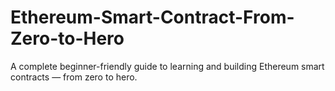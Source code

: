 # Ethereum-Smart-Contract-From-Zero-to-Hero
A complete beginner-friendly guide to learning and building Ethereum smart contracts — from zero to hero.
